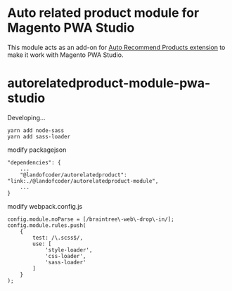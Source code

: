 # Auto related product module for Magento PWA Studio

This module acts as an add-on for [Auto Recommend Products extension](https://landofcoder.com/magento-2-recommended-products.html/) to make it work with Magento PWA Studio.

# autorelatedproduct-module-pwa-studio

Developing...
```
yarn add node-sass
yarn add sass-loader
```

modify packagejson
```
"dependencies": {
    ...
    "@landofcoder/autorelatedproduct": "link:./@landofcoder/autorelatedproduct-module",
    ...
}
```

modify webpack.config.js
```
config.module.noParse = [/braintree\-web\-drop\-in/];
config.module.rules.push(
    {
        test: /\.scss$/,
        use: [
            'style-loader',
            'css-loader',
            'sass-loader'
        ]
    }
);
```
